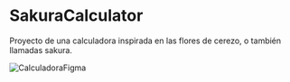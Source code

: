 # SakuraCalculator
Proyecto de una calculadora inspirada en las flores de cerezo, o también llamadas sakura.

![CalculadoraFigma](https://github.com/KateClysm/SakuraCalculator/assets/109751647/fa79185a-58e5-446c-a4c8-761bc4a1e814)
